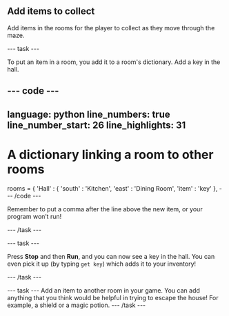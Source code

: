 ## Add items to collect

Add items in the rooms for the player to collect as they move through the maze.

--- task ---

To put an item in a room, you add it to a room's dictionary. Add a key in the hall.

--- code ---
---
language: python
line_numbers: true
line_number_start: 26
line_highlights: 31
---
# A dictionary linking a room to other rooms
rooms = {
    'Hall' : {
        'south' : 'Kitchen',
        'east' : 'Dining Room',
        'item' : 'key'
    },
--- /code ---

Remember to put a comma after the line above the new item, or your program won’t run!

--- /task ---

--- task ---

Press **Stop** and then **Run**, and you can now see a key in the hall. You can even pick it up (by typing `get key`) which adds it to your inventory!

--- /task ---

--- task ---
Add an item to another room in your game. You can add anything that you think would be helpful in trying to escape the house! For example, a shield or a magic potion.
--- /task ---
